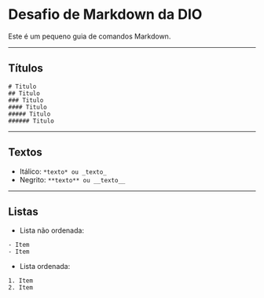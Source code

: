 # Desafio de Markdown da DIO

Este é um pequeno guia de comandos Markdown.

---

## Títulos

```
# Titulo
## Titulo
### Titulo
#### Titulo
##### Titulo
###### Titulo
```

---

## Textos

- Itálico: ```*texto* ou _texto_```
- Negrito: ```**texto** ou __texto__```

---

## Listas

- Lista não ordenada:
```
- Item
- Item
```

- Lista ordenada:
```
1. Item
2. Item
```
